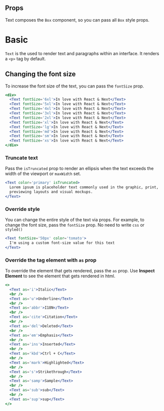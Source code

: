 ## Props

Text composes the `Box` component, so you can pass all `Box` style props.

# Basic

`Text` is the used to render text and paragraphs within an interface. It renders a
`<p>` tag by default.

## Changing the font size

To increase the font size of the text, you can pass the `fontSize` prop.

```jsx
<div>
  <Text fontSize='6xl'>In love with React & Next</Text>
  <Text fontSize='5xl'>In love with React & Next</Text>
  <Text fontSize='4xl'>In love with React & Next</Text>
  <Text fontSize='3xl'>In love with React & Next</Text>
  <Text fontSize='2xl'>In love with React & Next</Text>
  <Text fontSize='xl'>In love with React & Next</Text>
  <Text fontSize='lg'>In love with React & Next</Text>
  <Text fontSize='md'>In love with React & Next</Text>
  <Text fontSize='sm'>In love with React & Next</Text>
  <Text fontSize='xs'>In love with React & Next</Text>
</div>
```

### Truncate text

Pass the `isTruncated` prop to render an ellipsis when the text exceeds the
width of the viewport or `maxWidth` set.

```jsx
<Text color='primary' isTruncated>
  Lorem ipsum is placeholder text commonly used in the graphic, print, and publishing industries for
  previewing layouts and visual mockups.
</Text>
```

### Override style

You can change the entire style of the text via props. For example, to change
the font size, pass the `fontSize` prop. No need to write `css` or `styled()`

```jsx
<Text fontSize='50px' color='tomato'>
  I'm using a custom font-size value for this text
</Text>
```

### Override the tag element with `as` prop

To override the element that gets rendered, pass the `as` prop. Use **Inspect
Element** to see the element that gets rendered in html.

```jsx
<>
  <Text as='i'>Italic</Text>
  <br />
  <Text as='u'>Underline</Text>
  <br />
  <Text as='abbr'>I18N</Text>
  <br />
  <Text as='cite'>Citation</Text>
  <br />
  <Text as='del'>Deleted</Text>
  <br />
  <Text as='em'>Emphasis</Text>
  <br />
  <Text as='ins'>Inserted</Text>
  <br />
  <Text as='kbd'>Ctrl + C</Text>
  <br />
  <Text as='mark'>Highlighted</Text>
  <br />
  <Text as='s'>Strikethrough</Text>
  <br />
  <Text as='samp'>Sample</Text>
  <br />
  <Text as='sub'>sub</Text>
  <br />
  <Text as='sup'>sup</Text>
</>
```
